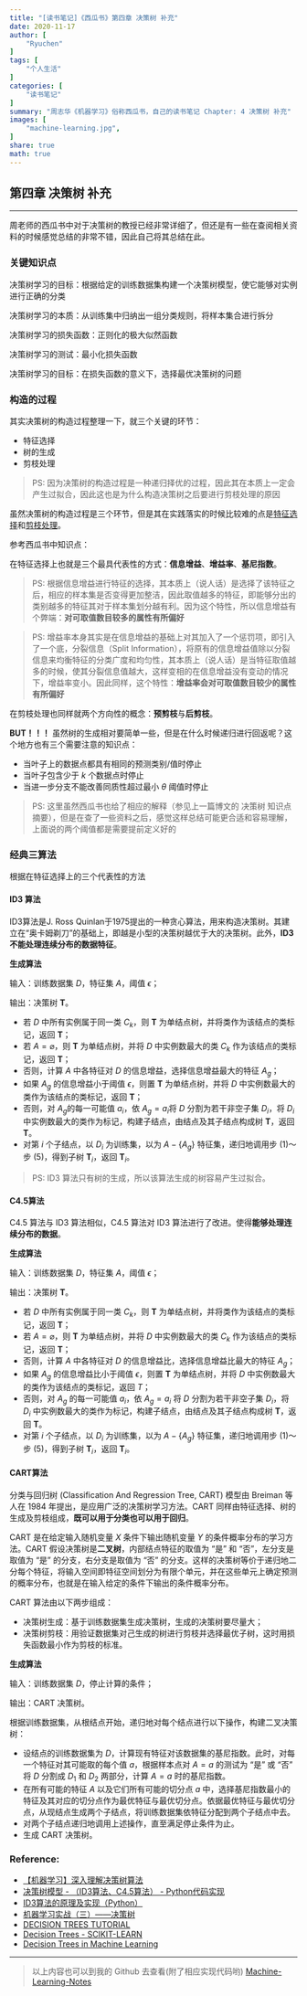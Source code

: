 ```yaml
---
title: "[读书笔记]《西瓜书》第四章 决策树 补充"
date: 2020-11-17
author: [
    "Ryuchen"
]
tags: [
    "个人生活"
]
categories: [
    "读书笔记"
]
summary: "周志华《机器学习》俗称西瓜书，自己的读书笔记 Chapter: 4 决策树 补充"
images: [
    "machine-learning.jpg",
]
share: true
math: true
---
```


## 第四章 决策树 补充

---

周老师的西瓜书中对于决策树的教授已经非常详细了，但还是有一些在查阅相关资料的时候感觉总结的非常不错，因此自己将其总结在此。

### 关键知识点

决策树学习的目标：根据给定的训练数据集构建一个决策树模型，使它能够对实例进行正确的分类

决策树学习的本质：从训练集中归纳出一组分类规则，将样本集合进行拆分

决策树学习的损失函数：正则化的极大似然函数

决策树学习的测试：最小化损失函数

决策树学习的目标：在损失函数的意义下，选择最优决策树的问题

### 构造的过程

其实决策树的构造过程整理一下，就三个关键的环节：

- 特征选择
- 树的生成
- 剪枝处理

> PS: 因为决策树的构造过程是一种递归择优的过程，因此其在本质上一定会产生过拟合，因此这也是为什么构造决策树之后要进行剪枝处理的原因

虽然决策树的构造过程是三个环节，但是其在实践落实的时候比较难的点是<u>特征选择</u>和<u>剪枝处理</u>。

参考西瓜书中知识点：
    
在特征选择上也就是三个最具代表性的方式：**信息增益**、**增益率**、**基尼指数**。

> PS: 根据信息增益进行特征的选择，其本质上（说人话）是选择了该特征之后，相应的样本集是否变得更加整洁，因此取值越多的特征，即能够分出的类别越多的特征其对于样本集划分越有利。因为这个特性，所以信息增益有个弊端：**对可取值数目较多的属性有所偏好**

> PS: 增益率本身其实是在信息增益的基础上对其加入了一个惩罚项，即引入了一个底，分裂信息（Split Information），将原有的信息增益值除以分裂信息来均衡特征的分类广度和均匀性，其本质上（说人话）是当特征取值越多的时候，使其分裂信息值越大，这样变相的在信息增益没有变动的情况下，增益率变小。因此同样，这个特性：**增益率会对可取值数目较少的属性有所偏好**

在剪枝处理也同样就两个方向性的概念：**预剪枝**与**后剪枝**。

**BUT！！！** 虽然树的生成相对要简单一些，但是在什么时候递归进行回返呢？这个地方也有三个需要注意的知识点：

- 当叶子上的数据点都具有相同的预测类别/值时停止
- 当叶子包含少于 $k$ 个数据点时停止
- 当进一步分支不能改善同质性超过最小 $\theta$ 阈值时停止

> PS: 这里虽然西瓜书也给了相应的解释（参见上一篇博文的 决策树 知识点摘要），但是在查了一些资料之后，感觉这样总结可能更合适和容易理解，上面说的两个阈值都是需要提前定义好的

### 经典三算法

根据在特征选择上的三个代表性的方法

#### ID3 算法

ID3算法是J. Ross Quinlan于1975提出的一种贪心算法，用来构造决策树。其建立在“奥卡姆剃刀”的基础上，即越是小型的决策树越优于大的决策树。此外，**ID3不能处理连续分布的数据特征**。

**生成算法**

输入：训练数据集 $D$，特征集 $A$，阈值 $\epsilon$；

输出：决策树 $\mathbf{T}$。

- 若 $D$ 中所有实例属于同一类 $C_k$，则 $\mathbf{T}$ 为单结点树，并将类作为该结点的类标记，返回 $\mathbf{T}$；
- 若 $A = \varnothing$，则 $\mathbf{T}$ 为单结点树，并将 $D$ 中实例数最大的类 $C_k$ 作为该结点的类标记，返回 $\mathbf{T}$；
- 否则，计算 $A$ 中各特征对 $D$ 的信息增益，选择信息增益最大的特征 $A_{g}$；
- 如果 $A_{g}$ 的信息增益小于阈值 $\epsilon$，则置 $\mathbf{T}$ 为单结点树，并将 $D$ 中实例数最大的类作为该结点的类标记，返回 $\mathbf{T}$；
- 否则，对 $A_{g}$的每一可能值 $a_{i}$，依 $A_{g}=a_{i}$将 $D$ 分割为若干非空子集 $D_{i}$，将 $D_{i}$ 中实例数最大的类作为标记，构建子结点，由结点及其子结点构成树 $\mathbf{T}$，返回 $\mathbf{T}$。
- 对第 $i$ 个子结点，以 $D_{i}$ 为训练集，以为 $A-\{A_{g}\}$ 特征集，递归地调用步 (1)〜步 (5)，得到子树 $\mathbf{T}_{i}$，返回 $\mathbf{T}_{i}$。

> PS: ID3 算法只有树的生成，所以该算法生成的树容易产生过拟合。

#### C4.5算法

C4.5 算法与 ID3 算法相似，C4.5 算法对 ID3 算法进行了改进。使得**能够处理连续分布的数据**。

**生成算法**

输入：训练数据集 $D$，特征集 $A$，阈值 $\epsilon$；

输出：决策树 $\mathbf{T}$。

- 若 $D$ 中所有实例属于同一类 $C_{k}$，则 $\mathbf{T}$ 为单结点树，并将类作为该结点的类标记，返回 $\mathbf{T}$；
- 若 $A= \varnothing$，则 $\mathbf{T}$ 为单结点树，并将 $D$ 中实例数最大的类 $C_{k}$ 作为该结点的类标记，返回 $\mathbf{T}$；
-  否则，计算 $A$ 中各特征对 $D$ 的信息增益比，选择信息增益比最大的特征 $A_{g}$；
- 如果 $A_{g}$ 的信息增益比小于阈值 $\epsilon$，则置 $\mathbf{T}$ 为单结点树，并将 $D$ 中实例数最大的类作为该结点的类标记，返回 $T$；
- 否则，对 $A_{g}$ 的每一可能值 $a_{i}$，依 $A_{g}=a_{i}$ 将 $D$ 分割为若干非空子集 $D_{i}$，将 $D_{i}$ 中实例数最大的类作为标记，构建子结点，由结点及其子结点构成树 $\mathbf{T}$，返回 $\mathbf{T}$。
- 对第  $i$ 个子结点，以 $D_{i}$ 为训练集，以为 $A-\{ A_{g} \}$ 特征集，递归地调用步 (1)〜步 (5)，得到子树 $\mathbf{T}_{i}$，返回 $\mathbf{T}_{i}$。

#### CART算法

分类与回归树 (Classification And Regression Tree, CART) 模型由 Breiman 等人在 1984 年提出，是应用广泛的决策树学习方法。CART 同样由特征选择、树的生成及剪枝组成，**既可以用于分类也可以用于回归**。

CART 是在给定输入随机变量 $X$ 条件下输出随机变量 $Y$ 的条件概率分布的学习方法。CART 假设决策树是**二叉树**，内部结点特征的取值为 “是” 和 “否”，左分支是取值为 “是” 的分支，右分支是取值为 “否” 的分支。这样的决策树等价于递归地二分每个特征，将输入空间即特征空间划分为有限个单元，并在这些单元上确定预测的概率分布，也就是在输入给定的条件下输出的条件概率分布。

CART 算法由以下两步组成：

- 决策树生成：基于训练数据集生成决策树，生成的决策树要尽量大；
- 决策树剪枝：用验证数据集对己生成的树进行剪枝并选择最优子树，这时用损失函数最小作为剪枝的标准。

**生成算法**

输入：训练数据集 $D$，停止计算的条件；

输出：CART 决策树。

根据训练数据集，从根结点开始，递归地对每个结点进行以下操作，构建二叉决策树：

- 设结点的训练数据集为 $D$，计算现有特征对该数据集的基尼指数。此时，对每一个特征对其可能取的每个值 $a$，根据样本点对 $A=a$ 的测试为 “是” 或 “否” 将 $D$ 分割成 $D_{1}$ 和 $D_{2}$ 两部分，计算 $A=a$ 时的基尼指数。
- 在所有可能的特征 $A$ 以及它们所有可能的切分点 $a$ 中，选择基尼指数最小的特征及其对应的切分点作为最优特征与最优切分点。依据最优特征与最优切分点，从现结点生成两个子结点，将训练数据集依特征分配到两个子结点中去。
- 对两个子结点递归地调用上述操作，直至满足停止条件为止。
- 生成 CART 决策树。

### Reference:

- [【机器学习】深入理解决策树算法](https://www.guoyaohua.com/decision-tree.html)
- [决策树模型 - （ID3算法、C4.5算法） - Python代码实现](https://blog.csdn.net/weixin_40683253/article/details/81941583?utm_medium=distribute.pc_relevant.none-task-blog-BlogCommendFromMachineLearnPai2-1.channel_param&depth_1-utm_source=distribute.pc_relevant.none-task-blog-BlogCommendFromMachineLearnPai2-1.channel_param)
- [ID3算法的原理及实现（Python）](https://blog.csdn.net/u012822866/article/details/42419471?utm_medium=distribute.pc_relevant_t0.none-task-blog-BlogCommendFromMachineLearnPai2-1.channel_param&depth_1-utm_source=distribute.pc_relevant_t0.none-task-blog-BlogCommendFromMachineLearnPai2-1.channel_param)
- [机器学习实战（三）——决策树](https://blog.csdn.net/jiaoyangwm/article/details/79525237)
- [DECISION TREES TUTORIAL](https://algobeans.com/2016/07/27/decision-trees-tutorial/)
- [Decision Trees - SCIKIT-LEARN](https://scikit-learn.org/stable/modules/tree.html)
- [Decision Trees in Machine Learning](https://towardsdatascience.com/decision-trees-in-machine-learning-641b9c4e8052)

---

> 以上内容也可以到我的 Github 去查看(附了相应实现代码哟)  [Machine-Learning-Notes](https://github.com/Ryuchen/Machine-Learning-Notes)